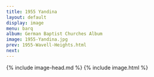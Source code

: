 ```yaml
---
title: 1955 Yandina
layout: default
display: image
menu: barq
album: German Baptist Churches Album
image: 1955-Yandina.jpg
prev: 1955-Wavell-Heights.html
next: 
---
```

{% include image-head.md %}
{% include image.html %}